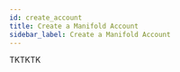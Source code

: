 ```yaml
---
id: create_account
title: Create a Manifold Account
sidebar_label: Create a Manifold Account
---
```


TKTKTK
